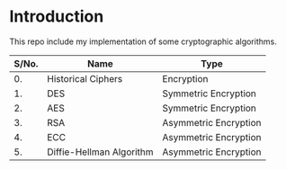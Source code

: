 # Introduction

This repo include my implementation of some cryptographic algorithms.

| S/No. | Name                     | Type                  |
| ----- | ------------------------ | --------------------- |
| 0.    | Historical Ciphers       | Encryption            |
| 1.    | DES                      | Symmetric Encryption  |
| 2.    | AES                      | Symmetric Encryption  |
| 3.    | RSA                      | Asymmetric Encryption |
| 4.    | ECC                      | Asymmetric Encryption |
| 5.    | Diffie-Hellman Algorithm | Asymmetric Encryption |
